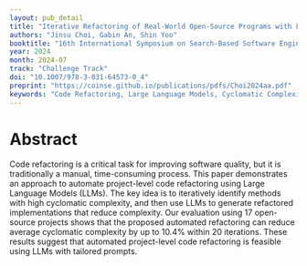 ```yaml
---
layout: pub_detail
title: "Iterative Refactoring of Real-World Open-Source Programs with Large Language Models"
authors: "Jinsu Choi, Gabin An, Shin Yoo"
booktitle: "16th International Symposium on Search-Based Software Engineering (SSBSE'24)"
year: 2024
month: 2024-07
track: "Challenge Track"
doi: "10.1007/978-3-031-64573-0_4"
preprint: "https://coinse.github.io/publications/pdfs/Choi2024aa.pdf"
keywords: "Code Refactoring, Large Language Models, Cyclomatic Complexity, Defects4J (Java)"
---
```


# Abstract

Code refactoring is a critical task for improving software quality, but it is traditionally a manual, time-consuming process. This paper demonstrates an approach to automate project-level code refactoring using Large Language Models (LLMs). The key idea is to iteratively identify methods with high cyclomatic complexity, and then use LLMs to generate refactored implementations that reduce complexity. Our evaluation using 17 open-source projects shows that the proposed automated refactoring can reduce average cyclomatic complexity by up to 10.4% within 20 iterations. These results suggest that automated project-level code refactoring is feasible using LLMs with tailored prompts.

